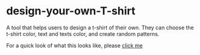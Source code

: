# design-your-own-T-shirt
A tool that helps users to design a t-shirt of their own. They can choose the t-shirt color, text and texts color, and create random patterns.

For a quick look of what this looks like, please [click me][1]

  [1]:https://codepen.io/Liutongchen/full/WpQNom/
